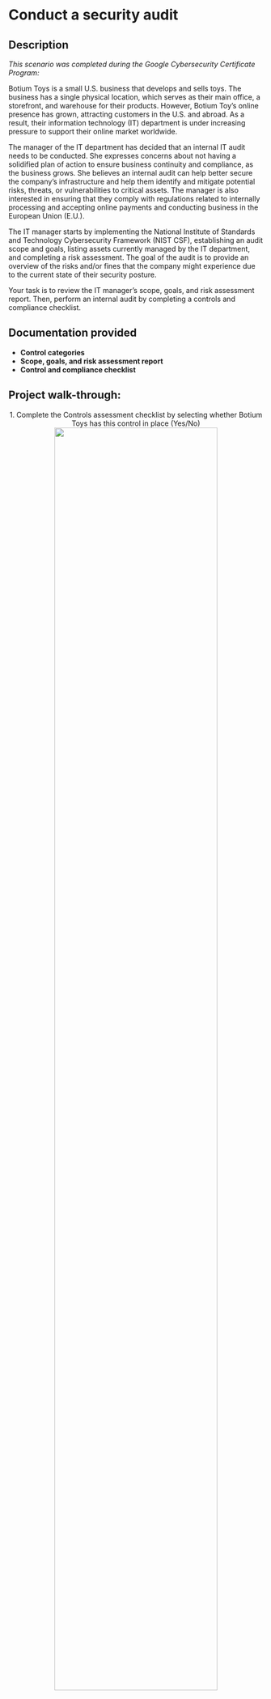 <h1>Conduct a security audit</h1>


<h2>Description</h2>

<p><em>This scenario was completed during the Google Cybersecurity Certificate Program:</em></p>

Botium Toys is a small U.S. business that develops and sells toys. The business has a single physical location, which serves as their main office, a storefront, and warehouse for their products. However, Botium Toy’s online presence has grown, attracting customers in the U.S. and abroad. As a result, their information technology (IT) department is under increasing pressure to support their online market worldwide. 

The manager of the IT department has decided that an internal IT audit needs to be conducted. She expresses concerns about not having a solidified plan of action to ensure business continuity and compliance, as the business grows. She believes an internal audit can help better secure the company’s infrastructure and help them identify and mitigate potential risks, threats, or vulnerabilities to critical assets. The manager is also interested in ensuring that they comply with regulations related to internally processing and accepting online payments and conducting business in the European Union (E.U.).   

The IT manager starts by implementing the National Institute of Standards and Technology Cybersecurity Framework (NIST CSF), establishing an audit scope and goals, listing assets currently managed by the IT department, and completing a risk assessment. The goal of the audit is to provide an overview of the risks and/or fines that the company might experience due to the current state of their security posture.

Your task is to review the IT manager’s scope, goals, and risk assessment report. Then, perform an internal audit by completing a controls and compliance checklist. 
<br />


<h2>Documentation provided</h2>

- <b>Control categories</b>
- <b>Scope, goals, and risk assessment report</b>
- <b>Control and compliance checklist</b>

<h2>Project walk-through:</h2>

<p align="center">
1. Complete the Controls assessment checklist by selecting whether Botium Toys has this control in place (Yes/No) <br/>
<img src="https://imgur.com/1cEGunm.png" height="80%" width="80%"/>
<br />
<br />
2. Complete the Compliance checklist by selecting whether Botium Toys currently adheres to this compliance best practice (Yes/No)  <br/>
<img src="https://imgur.com/YFLQx7R.png" height="80%" width="80%"/>
<img src="https://imgur.com/5EscinF.png" height="80%" width="80%"/>
<br />
<br />

3. Provide a recommendation to the IT Manager <br/>
<br />
<strong>Summary:</strong> <br />
<br />
Botium Toys' needs multiple controls to improve its security and safeguard sensitive data. This includes implementing Least Privilege, disaster recovery plans, password policies, separation of duties, an IDS (Intrusion Detection System), ongoing legacy system management, encryption, and a password management system.
<br /><br />
In addition, compliance gaps demand immediate action. Least privilege, separation of duties, and encryption are priority controls. Additionally, proper asset classification will reveal further controls necessary to bolster security and shield sensitive information.
<br /><br />
<strong>Recommended Controls to Implement:</strong><br />
<br />
<ul>
<li>Least privilege - Unrestricted access to customer data puts us at risk of a breach. It's crucial to limit employee privileges based on their specific roles and responsibilities.</li>
<li>Disaster recovery plans - The absence of disaster recovery plans is a critical gap in our security posture. These need to be implemented to ensure business continuity.</li>
<li>Password policies - Employee password requirements are minimal, a threat actor can easily infiltrate our systems through employee devices and steal customer data, disrupt operations, or even cause financial damage.</li>
<li>Separation of duties - the current practice of the CEO handling both daily operations and payroll management presents a potential risk for fraud or inappropriate access to sensitive data. Implementing separation of duties will mitigate this risk.</li>
<li>Intrusion detection system (IDS) - The IT department needs an IDS in place to help identify possible intrusions by threat actors.</li>
<li>Backups - The IT department needs to have backups of critical data, in the case of a breach, to ensure business continuity.</li>
<li>Manual monitoring, maintenance, and intervention for legacy systems - The list of assets notes the use of legacy systems. The risk assessment indicates that these systems are monitored and maintained, but there is not a regular schedule in place for this task and procedures/ policies related to intervention are unclear. By implementing a regular maintenance schedule with clear procedures for intervention, we can significantly improve the security and stability of our legacy systems. </li>
<li>Encryption - Encryption is not currently used; implementing it would provide greater confidentiality of sensitive information.
<li>Password management system - There is no password management system currently in place; implementing this control would improve IT department/other employee productivity in the case of password issues.</li>
</ul>

<strong>(PCI DSS) Compliance flags:</strong><br />
<ul>
<li>Currently, all employees have access to the company’s internal data.</li>
<li>Credit card information is not encrypted and all employees currently have access to internal data, including customers’ credit card information.</li>
<li>The company does not currently use encryption to better ensure the confidentiality of customers’ financial information.</li>
<li>Password policies are nominal and no password management system is currently in place.</li>
</ul>

<strong>(GDPR) Compliance flags:</strong><br />
<ul>
<li>The company does not currently use encryption to better ensure the confidentiality of customers’ financial information.</li>
<li>Current assets have been inventoried/listed, but not classified.</li>
</ul>

<strong>(SOC type 1, SOC type 2) Compliance flags:</strong><br />
<ul>
<li>Controls of Least Privilege and separation of duties are not currently in place; all employees have access to internally stored data.</li>
<li>Encryption is not currently used to better ensure the confidentiality of PII/SPII.</li>
<li>While data is available to all employees, authorization needs to be limited to only the individuals who need access to it to do their jobs.</li>
</ul>

<!--
 ```diff
- text in red
+ text in green
! text in orange
# text in gray
@@ text in purple (and bold)@@
```
--!>
